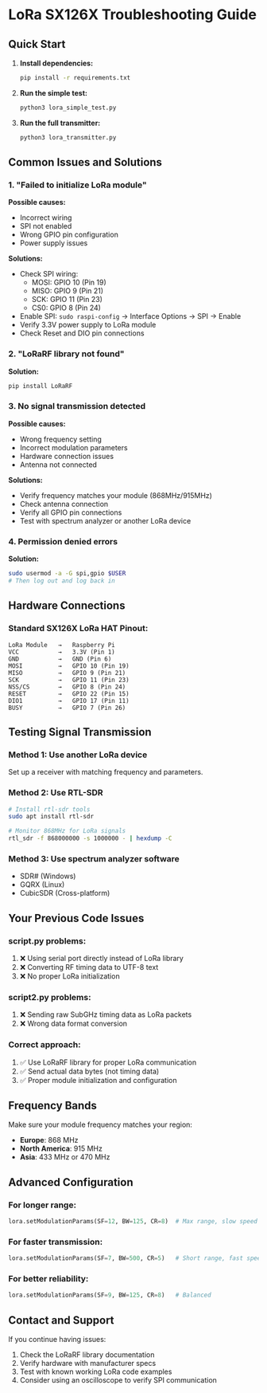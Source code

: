 # LoRa SX126X Troubleshooting Guide

## Quick Start

1. **Install dependencies:**
   ```bash
   pip install -r requirements.txt
   ```

2. **Run the simple test:**
   ```bash
   python3 lora_simple_test.py
   ```

3. **Run the full transmitter:**
   ```bash
   python3 lora_transmitter.py
   ```

## Common Issues and Solutions

### 1. "Failed to initialize LoRa module"

**Possible causes:**
- Incorrect wiring
- SPI not enabled
- Wrong GPIO pin configuration
- Power supply issues

**Solutions:**
- Check SPI wiring:
  - MOSI: GPIO 10 (Pin 19)
  - MISO: GPIO 9 (Pin 21)
  - SCK: GPIO 11 (Pin 23)
  - CS0: GPIO 8 (Pin 24)
- Enable SPI: `sudo raspi-config` → Interface Options → SPI → Enable
- Verify 3.3V power supply to LoRa module
- Check Reset and DIO pin connections

### 2. "LoRaRF library not found"

**Solution:**
```bash
pip install LoRaRF
```

### 3. No signal transmission detected

**Possible causes:**
- Wrong frequency setting
- Incorrect modulation parameters
- Hardware connection issues
- Antenna not connected

**Solutions:**
- Verify frequency matches your module (868MHz/915MHz)
- Check antenna connection
- Verify all GPIO pin connections
- Test with spectrum analyzer or another LoRa device

### 4. Permission denied errors

**Solution:**
```bash
sudo usermod -a -G spi,gpio $USER
# Then log out and log back in
```

## Hardware Connections

### Standard SX126X LoRa HAT Pinout:
```
LoRa Module   →   Raspberry Pi
VCC           →   3.3V (Pin 1)
GND           →   GND (Pin 6)
MOSI          →   GPIO 10 (Pin 19)
MISO          →   GPIO 9 (Pin 21)
SCK           →   GPIO 11 (Pin 23)
NSS/CS        →   GPIO 8 (Pin 24)
RESET         →   GPIO 22 (Pin 15)
DIO1          →   GPIO 17 (Pin 11)
BUSY          →   GPIO 7 (Pin 26)
```

## Testing Signal Transmission

### Method 1: Use another LoRa device
Set up a receiver with matching frequency and parameters.

### Method 2: Use RTL-SDR
```bash
# Install rtl-sdr tools
sudo apt install rtl-sdr

# Monitor 868MHz for LoRa signals
rtl_sdr -f 868000000 -s 1000000 - | hexdump -C
```

### Method 3: Use spectrum analyzer software
- SDR# (Windows)
- GQRX (Linux)
- CubicSDR (Cross-platform)

## Your Previous Code Issues

### script.py problems:
1. ❌ Using serial port directly instead of LoRa library
2. ❌ Converting RF timing data to UTF-8 text
3. ❌ No proper LoRa initialization

### script2.py problems:
1. ❌ Sending raw SubGHz timing data as LoRa packets
2. ❌ Wrong data format conversion

### Correct approach:
1. ✅ Use LoRaRF library for proper LoRa communication
2. ✅ Send actual data bytes (not timing data)
3. ✅ Proper module initialization and configuration

## Frequency Bands

Make sure your module frequency matches your region:
- **Europe**: 868 MHz
- **North America**: 915 MHz  
- **Asia**: 433 MHz or 470 MHz

## Advanced Configuration

### For longer range:
```python
lora.setModulationParams(SF=12, BW=125, CR=8)  # Max range, slow speed
```

### For faster transmission:
```python
lora.setModulationParams(SF=7, BW=500, CR=5)   # Short range, fast speed
```

### For better reliability:
```python
lora.setModulationParams(SF=9, BW=125, CR=8)   # Balanced
```

## Contact and Support

If you continue having issues:
1. Check the LoRaRF library documentation
2. Verify hardware with manufacturer specs
3. Test with known working LoRa code examples
4. Consider using an oscilloscope to verify SPI communication 
